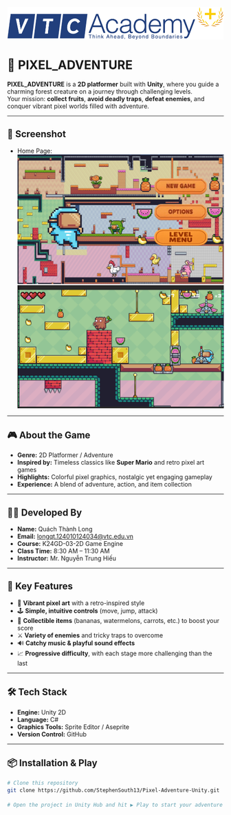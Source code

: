 ![Pixel Adventure Logo](img/vtclogo.png)

# 🐗 PIXEL_ADVENTURE  

**PIXEL_ADVENTURE** is a **2D platformer** built with **Unity**, where you guide a charming forest creature on a journey through challenging levels.  
Your mission: **collect fruits**, **avoid deadly traps**, **defeat enemies**, and conquer vibrant pixel worlds filled with adventure.  

---

## 📸 Screenshot  
- Home Page:
![alt text](img/Home.png)
![Pixel Adventure Screenshot](img/1.png)  

---

## 🎮 About the Game  

- **Genre:** 2D Platformer / Adventure  
- **Inspired by:** Timeless classics like **Super Mario** and retro pixel art games  
- **Highlights:** Colorful pixel graphics, nostalgic yet engaging gameplay  
- **Experience:** A blend of adventure, action, and item collection  

---

## 🧑‍💻 Developed By  

- **Name:** Quách Thành Long  
- **Email:** longqt.124010124034@vtc.edu.vn  
- **Course:** K24GD-03-2D Game Engine  
- **Class Time:** 8:30 AM – 11:30 AM  
- **Instructor:** Mr. Nguyễn Trung Hiếu  

---

## 🚀 Key Features  

- 🎨 **Vibrant pixel art** with a retro-inspired style  
- 🕹️ **Simple, intuitive controls** (move, jump, attack)  
- 🍌 **Collectible items** (bananas, watermelons, carrots, etc.) to boost your score  
- ⚔️ **Variety of enemies** and tricky traps to overcome  
- 🔊 **Catchy music & playful sound effects**  
- 📈 **Progressive difficulty**, with each stage more challenging than the last  

---

## 🛠️ Tech Stack  

- **Engine:** Unity 2D  
- **Language:** C#  
- **Graphics Tools:** Sprite Editor / Aseprite  
- **Version Control:** GitHub  

---

## 📦 Installation & Play  

```bash
# Clone this repository
git clone https://github.com/StephenSouth13/Pixel-Adventure-Unity.git

# Open the project in Unity Hub and hit ▶️ Play to start your adventure
